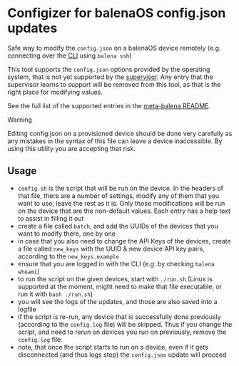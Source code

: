 # Configizer for balenaOS config.json updates

Safe way to modify the `config.json` on a balenaOS device remotely (e.g. connecting over the [CLI][cli] using `balena ssh`)

This tool supports the `config.json` options provided by the operating system, that is not yet supported by the [supervisor][supervisor].
Any entry that the supervisor learns to support will be removed from this tool, as that is the right place for modifying values.

See the full list of the supported entries in the [meta-balena README][meta-balena readme].

> [!WARNING]
> Editing config.json on a provisioned device should be done very carefully as any mistakes in the syntax of this file can leave a device inaccessible. By using this utility you are accepting that risk.

## Usage

* `config.sh` is the script that will be run on the device. In the headers of that file, there are a number of settings, modify any of them that you want to use, leave the rest as it is. Only those modifications will be run on the device that are the non-default values. Each entry has a help text to assist in filling it out
* create a file called `batch`, and add the UUIDs of the devices that you want to modify there, one by one
* in case that you also need to change the API Keys of the devices, create a file called `new_keys` with the UUID & new device API key pairs, according to the `new_keys.example`
* ensure that you are logged in with the CLI (e.g. by checking `balena whoami`)
* to run the script on the given devices, start with `./run.sh` (Linux is supported at the moment, might need to make that file executable, or run it with `bash ./run.sh`)
* you will see the logs of the updates, and those are also saved into a logfile
* if the script is re-run, any device that is successfully done previously (according to the `config.log` file) will be skipped. Thus if you change the script, and need to rerun on devices you run on previously, remove the `config.log` file.
* note, that once the script starts to run on a device, even if it gets disconnected (and thus logs stop) the `config.json` update will proceed

[cli]: https://github.com/balena-io/balena-cli/ "balenaCLI"
[supervisor]: https://github.com/balena-io/balena-supervisor "balena supervisor repository"
[meta-balena readme]: https://github.com/balena-os/meta-balena#configjson "Supported config.json values in balenaOS"
